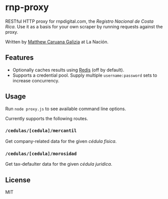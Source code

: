# rnp-proxy #

RESTful HTTP proxy for rnpdigital.com, the *Registro Nacional de Costa Rica*. Use it as a basis for your own scraper by running requests against the proxy.

Written by [Matthew Caruana Galizia](https://twitter.com/mcaruanagalizia) at La Nación.

## Features ##

 - Optionally caches results using [Redis](http://redis.io/) (off by default).
 - Supports a credential pool. Supply multiple `username:password` sets to increase concurrency.

## Usage ##

Run `node proxy.js` to see available command line options.

Currently supports the following routes.

### `/cedulas/[cedula]/mercantil` ###

Get company-related data for the given _cédula física_.

### `/cedulas/[cedula]/morosidad` ###

Get tax-defaulter data for the given _cédula juridica_.

## License ##

MIT
